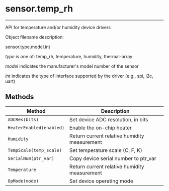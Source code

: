 # sensor.temp_rh
----------------

API for temperature and/or humidity device drivers


Object filename description:

sensor.type.model.int

_type_ is one of: temp_rh, temperature, humidity, thermal-array

_model_ indicates the manufacturer's model number of the sensor

_int_ indicates the type of interface supported by the driver (e.g., spi, i2c, uart)


## Methods

| Method                                        | Description                                   |
| ----------------------------------------------|---------------------------------------------- |
|`ADCRes(bits)`                                 | Set device ADC resolution, in bits            |
|`HeaterEnabled(enabled)`                       | Enable the on-chip heater                     |
|`Humidity`                                     | Return current relative humidity measurement  |
|`TempScale(temp_scale)`                        | Set temperature scale (C, F, K)               |
|`SerialNum(ptr_var)`                           | Copy device serial number to ptr_var          |
|`Temperature`                                  | Return current relative humidity measurement  |
|`OpMode(mode)`                                 | Set device operating mode                     |
